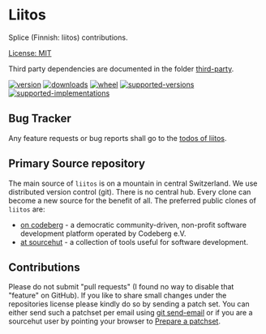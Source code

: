 # Liitos

Splice (Finnish: liitos) contributions.

[License: MIT](https://git.sr.ht/~sthagen/liitos/tree/default/item/LICENSE)

Third party dependencies are documented in the folder [third-party](third-party/README.md).

[![version](https://img.shields.io/pypi/v/liitos.svg?style=flat)](https://pypi.python.org/pypi/liitos/)
[![downloads](https://pepy.tech/badge/liitos/month)](https://pepy.tech/project/liitos)
[![wheel](https://img.shields.io/pypi/wheel/liitos.svg?style=flat)](https://pypi.python.org/pypi/liitos/)
[![supported-versions](https://img.shields.io/pypi/pyversions/liitos.svg?style=flat)](https://pypi.python.org/pypi/liitos/)
[![supported-implementations](https://img.shields.io/pypi/implementation/liitos.svg?style=flat)](https://pypi.python.org/pypi/liitos/)

## Bug Tracker

Any feature requests or bug reports shall go to the [todos of liitos](https://todo.sr.ht/~sthagen/liitos).

## Primary Source repository

The main source of `liitos` is on a mountain in central Switzerland.
We use distributed version control (git).
There is no central hub.
Every clone can become a new source for the benefit of all.
The preferred public clones of `liitos` are:

* [on codeberg](https://codeberg.org/sthagen/liitos) - a democratic community-driven, non-profit software development platform operated by Codeberg e.V.
* [at sourcehut](https://git.sr.ht/~sthagen/liitos) - a collection of tools useful for software development.

## Contributions

Please do not submit "pull requests" (I found no way to disable that "feature" on GitHub).
If you like to share small changes under the repositories license please kindly do so by sending a patch set.
You can either send such a patchset per email using [git send-email](https://git-send-email.io) or 
if you are a sourcehut user by pointing your browser to [Prepare a patchset](https://git.sr.ht/~sthagen/liitos/send-email).
